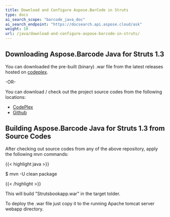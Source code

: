 ```yaml
---
title: Download and Configure Aspose.BarCode in Struts
type: docs
ai_search_scope: "barcode_java_doc"
ai_search_endpoint: "https://docsearch.api.aspose.cloud/ask"
weight: 10
url: /java/download-and-configure-aspose-barcode-in-struts/
---
```


## **Downloading Aspose.Barcode Java for Struts 1.3**
You can downloaded the pre-built (binary) .war file from the latest releases hosted on [codeplex](http://asposebarcodeforstruts.codeplex.com/releases).

-OR-

You can download / check out the project source codes from the following locations:

- [CodePlex](https://asposebarcodeforstruts.codeplex.com)
- [Github](https://github.com/aspose-barcode/Aspose.BarCode-for-Java/tree/master/Plugins/Aspose_Barcode_for_Struts)
## **Building Aspose.Barcode Java for Struts 1.3 from Source Codes**
After checking out source codes from any of the above repository, apply the following mvn commands:

{{< highlight java >}}

 $ mvn -U clean package 

{{< /highlight >}}

This will build "Strutsbookapp.war" in the target tolder.

To deploy the .war file just copy it to the running Apache tomcat server webapp directory.
